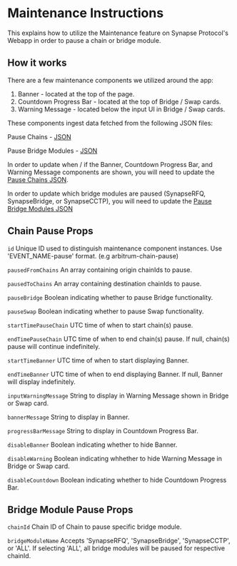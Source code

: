 # Maintenance Instructions

This explains how to utilize the Maintenance feature on Synapse Protocol's Webapp in order to pause a chain or bridge module.

## How it works

There are a few maintenance components we utilized around the app:
1. Banner - located at the top of the page.
2. Countdown Progress Bar - located at the top of Bridge / Swap cards.
3. Warning Message - located below the input UI in Bridge / Swap cards.

These components ingest data fetched from the following JSON files:

Pause Chains - [JSON](https://github.com/synapsecns/sanguine/blob/master/packages/synapse-interface/public/pauses/v1/paused-chains.json)

Pause Bridge Modules - [JSON](https://github.com/synapsecns/sanguine/blob/master/packages/synapse-interface/public/pauses/v1/paused-bridge-modules.json)

In order to update when / if the Banner, Countdown Progress Bar, and Warning Message components are shown, you will need to update the [Pause Chains JSON](https://github.com/synapsecns/sanguine/blob/master/packages/synapse-interface/public/pauses/v1/paused-chains.json).

In order to update which bridge modules are paused (SynapseRFQ, SynapseBridge, or SynapseCCTP), you will need to update the [Pause Bridge Modules JSON](https://github.com/synapsecns/sanguine/blob/master/packages/synapse-interface/public/pauses/v1/paused-bridge-modules.json)


## Chain Pause Props
`id`
Unique ID used to distinguish maintenance component instances. Use 'EVENT_NAME-pause' format. (e.g arbitrum-chain-pause)

`pausedFromChains`
An array containing origin chainIds to pause.

`pausedToChains`
An array containing destination chainIds to pause.

`pauseBridge`
Boolean indicating whether to pause Bridge functionality.

`pauseSwap`
Boolean indicating whether to pause Swap functionality.

`startTimePauseChain`
UTC time of when to start chain(s) pause.

`endTimePauseChain`
UTC time of when to end chain(s) pause. If null, chain(s) pause will continue indefinitely.

`startTimeBanner`
UTC time of when to start displaying Banner.

`endTimeBanner`
UTC time of when to end displaying Banner. If null, Banner will display indefinitely.

`inputWarningMessage`
String to display in Warning Message shown in Bridge or Swap card.

`bannerMessage`
String to display in Banner.

`progressBarMessage`
String to display in Countdown Progress Bar.

`disableBanner`
Boolean indicating whether to hide Banner.

`disableWarning`
Boolean indicating whhether to hide Warning Message in Bridge or Swap card.

`disableCountdown`
Boolean indicating whether to hide Countdown Progress Bar.

## Bridge Module Pause Props

`chainId`
Chain ID of Chain to pause specific bridge module.

`bridgeModuleName`
Accepts 'SynapseRFQ', 'SynapseBridge', 'SynapseCCTP', or 'ALL'. If selecting 'ALL', all bridge modules will be paused for respective chainId.

